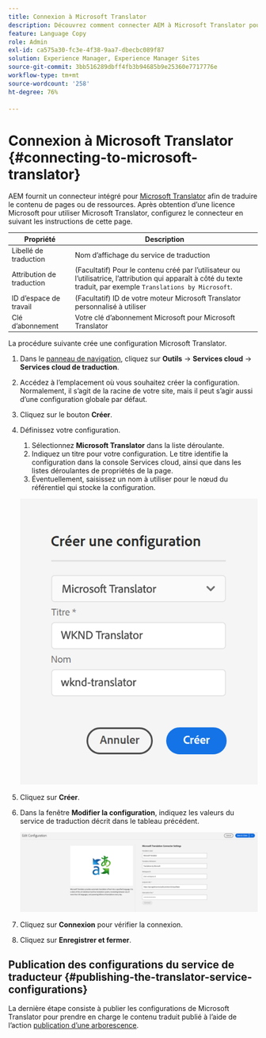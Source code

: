 ```yaml
---
title: Connexion à Microsoft Translator
description: Découvrez comment connecter AEM à Microsoft Translator pour automatiser votre processus de traduction.
feature: Language Copy
role: Admin
exl-id: ca575a30-fc3e-4f38-9aa7-dbecbc089f87
solution: Experience Manager, Experience Manager Sites
source-git-commit: 3bb516289dbff4fb3b94685b9e25360e7717776e
workflow-type: tm+mt
source-wordcount: '258'
ht-degree: 76%

---
```


# Connexion à Microsoft Translator {#connecting-to-microsoft-translator}

AEM fournit un connecteur intégré pour [Microsoft Translator](https://www.microsoft.com/fr-fr/translator/business/) afin de traduire le contenu de pages ou de ressources. Après obtention d’une licence Microsoft pour utiliser Microsoft Translator, configurez le connecteur en suivant les instructions de cette page.

| Propriété | Description |
|---|---|
| Libellé de traduction | Nom d’affichage du service de traduction |
| Attribution de traduction | (Facultatif) Pour le contenu créé par l’utilisateur ou l’utilisatrice, l’attribution qui apparaît à côté du texte traduit, par exemple `Translations by Microsoft`. |
| ID d’espace de travail | (Facultatif) ID de votre moteur Microsoft Translator personnalisé à utiliser |
| Clé d’abonnement | Votre clé d’abonnement Microsoft pour Microsoft Translator |

La procédure suivante crée une configuration Microsoft Translator.

1. Dans le [panneau de navigation](/help/sites-authoring/basic-handling.md#first-steps), cliquez sur **Outils** -> **Services cloud** -> **Services cloud de traduction**.
1. Accédez à l’emplacement où vous souhaitez créer la configuration. Normalement, il s’agit de la racine de votre site, mais il peut s’agir aussi d’une configuration globale par défaut.
1. Cliquez sur le bouton **Créer**.
1. Définissez votre configuration.
   1. Sélectionnez **Microsoft Translator** dans la liste déroulante.
   1. Indiquez un titre pour votre configuration. Le titre identifie la configuration dans la console Services cloud, ainsi que dans les listes déroulantes de propriétés de la page.
   1. Éventuellement, saisissez un nom à utiliser pour le nœud du référentiel qui stocke la configuration.

   ![Créer une configuration de traduction](assets/create-translation-config.png)

1. Cliquez sur **Créer**.
1. Dans la fenêtre **Modifier la configuration**, indiquez les valeurs du service de traduction décrit dans le tableau précédent.

   ![Modifier la configuration de traduction](assets/msft-config-ui.png)

1. Cliquez sur **Connexion** pour vérifier la connexion.
1. Cliquez sur **Enregistrer et fermer**.

## Publication des configurations du service de traducteur {#publishing-the-translator-service-configurations}

La dernière étape consiste à publier les configurations de Microsoft Translator pour prendre en charge le contenu traduit publié à l’aide de l’action [publication d’une arborescence](/help/sites-authoring/publishing-pages.md#publishing-and-unpublishing-a-tree).
